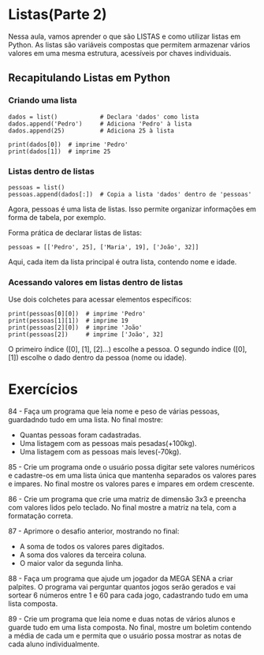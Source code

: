 # Listas(Parte 2)

Nessa aula, vamos aprender o que são LISTAS e como utilizar listas em Python. As listas são variáveis compostas que 
permitem armazenar vários valores em uma mesma estrutura, acessíveis por chaves individuais.

## Recapitulando Listas em Python

### Criando uma lista

    dados = list()            # Declara 'dados' como lista
    dados.append('Pedro')     # Adiciona 'Pedro' à lista
    dados.append(25)          # Adiciona 25 à lista
    
    print(dados[0])  # imprime 'Pedro'
    print(dados[1])  # imprime 25

### Listas dentro de listas

    pessoas = list()
    pessoas.append(dados[:])  # Copia a lista 'dados' dentro de 'pessoas'

Agora, pessoas é uma lista de listas. Isso permite organizar informações em forma de tabela, por exemplo.

Forma prática de declarar listas de listas:

    pessoas = [['Pedro', 25], ['Maria', 19], ['João', 32]]

Aqui, cada item da lista principal é outra lista, contendo nome e idade.

### Acessando valores em listas dentro de listas

Use dois colchetes para acessar elementos específicos:

    print(pessoas[0][0])  # imprime 'Pedro'
    print(pessoas[1][1])  # imprime 19
    print(pessoas[2][0])  # imprime 'João'
    print(pessoas[2])     # imprime ['João', 32]

O primeiro índice ([0], [1], [2]...) escolhe a pessoa.
O segundo índice ([0], [1]) escolhe o dado dentro da pessoa (nome ou idade).

# Exercícios

84 - Faça um programa que leia nome e peso de várias pessoas, guardadndo tudo em uma lista. No final mostre:

* Quantas pessoas foram cadastradas.
* Uma listagem com as pessoas mais pesadas(+100kg).
* Uma listagem com as pessoas mais leves(-70kg).

85 - Crie um programa onde o usuário possa digitar sete valores numéricos e cadastre-os em uma lista única que mantenha 
separados os valores pares e impares. No final mostre os valores pares e impares em ordem crescente.

86 - Crie um programa que crie uma matriz de dimensão 3x3 e preencha com valores lidos pelo teclado. No final mostre a
matriz na tela, com a formatação correta.

87 - Aprimore o desafio anterior, mostrando no final:

* A soma de todos os valores pares digitados.
* A soma dos valores da terceira coluna.
* O maior valor da segunda linha.

88 - Faça um programa que ajude um jogador da MEGA SENA a criar palpites. O programa vai perguntar quantos jogos serão
gerados e vai sortear 6 números entre 1 e 60 para cada jogo, cadastrando tudo em uma lista composta.

89 - Crie um programa que leia nome e duas notas de vários alunos e guarde tudo em uma lista composta. No final, mostre 
um boletim contendo a média de cada um e permita que o usuário possa mostrar as notas de cada aluno individualmente.